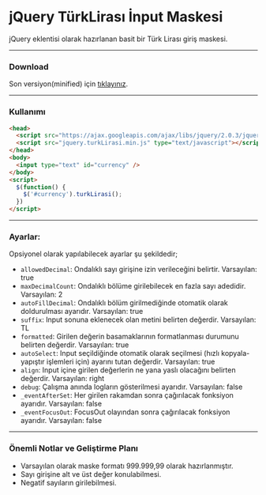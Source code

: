 jQuery TürkLirası İnput Maskesi
===============================

jQuery eklentisi olarak hazırlanan basit bir Türk Lirası giriş maskesi.

***
### Download

Son versiyon(minified) için [tıklayınız](https://raw.github.com/ozguradem/maskTurkLirasi/master/dist/jquery.turkLirasi.min.js).

***
### Kullanımı
```html
<head>
  <script src="https://ajax.googleapis.com/ajax/libs/jquery/2.0.3/jquery.min.js" type="text/javascript"></script>
  <script src="jquery.turkLirasi.min.js" type="text/javascript"></script>
</head>
<body>
  <input type="text" id="currency" />
</body>
<script>
  $(function() {
    $('#currency').turkLirasi();
  })
</script>
```

***
### Ayarlar:

Opsiyonel olarak yapılabilecek ayarlar şu şekildedir;


 * `allowedDecimal`: Ondalıklı sayı girişine izin verileceğini belirtir. Varsayılan: true
 * `maxDecimalCount`: Ondalıklı bölüme girilebilecek en fazla sayı adedidir. Varsayılan: 2
 * `autoFillDecimal`: Ondalıklı bölüm girilmediğinde otomatik olarak doldurulması ayarıdır. Varsayılan: true
 * `suffix`: Input sonuna eklenecek olan metini belirten değerdir. Varsayılan: TL
 * `formatted`: Girilen değerin basamaklarının formatlanması durumunu belirten değerdir. Varsayılan: true
 * `autoSelect`: Input seçildiğinde otomatik olarak seçilmesi (hızlı kopyala-yapıştır işlemleri için) ayarını tutan değerdir. Varsayılan: true
 * `align`: Input içine girilen değerlerin ne yana yaslı olacağını belirten değerdir. Varsayılan: right
 * `debug`: Çalışma anında logların gösterilmesi ayarıdır. Varsayılan: false
 * `_eventAfterSet`: Her girilen rakamdan sonra çağırılacak fonksiyon ayarıdır. Varsayılan: false
 * `_eventFocusOut`: FocusOut olayından sonra çağırılacak fonksiyon ayarıdır. Varsayılan: false


***
### Önemli Notlar ve Geliştirme Planı

- Varsayılan olarak maske formatı 999.999,99 olarak hazırlanmıştır. 
- Sayı girişine alt ve üst değer konulabilmesi.
- Negatif sayıların girilebilmesi.


